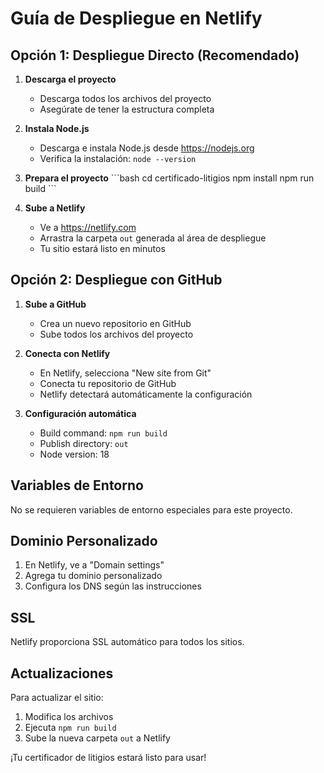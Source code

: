 # Guía de Despliegue en Netlify

## Opción 1: Despliegue Directo (Recomendado)

1. **Descarga el proyecto**
   - Descarga todos los archivos del proyecto
   - Asegúrate de tener la estructura completa

2. **Instala Node.js**
   - Descarga e instala Node.js desde https://nodejs.org
   - Verifica la instalación: `node --version`

3. **Prepara el proyecto**
   \`\`\`bash
   cd certificado-litigios
   npm install
   npm run build
   \`\`\`

4. **Sube a Netlify**
   - Ve a https://netlify.com
   - Arrastra la carpeta `out` generada al área de despliegue
   - Tu sitio estará listo en minutos

## Opción 2: Despliegue con GitHub

1. **Sube a GitHub**
   - Crea un nuevo repositorio en GitHub
   - Sube todos los archivos del proyecto

2. **Conecta con Netlify**
   - En Netlify, selecciona "New site from Git"
   - Conecta tu repositorio de GitHub
   - Netlify detectará automáticamente la configuración

3. **Configuración automática**
   - Build command: `npm run build`
   - Publish directory: `out`
   - Node version: 18

## Variables de Entorno

No se requieren variables de entorno especiales para este proyecto.

## Dominio Personalizado

1. En Netlify, ve a "Domain settings"
2. Agrega tu dominio personalizado
3. Configura los DNS según las instrucciones

## SSL

Netlify proporciona SSL automático para todos los sitios.

## Actualizaciones

Para actualizar el sitio:
1. Modifica los archivos
2. Ejecuta `npm run build`
3. Sube la nueva carpeta `out` a Netlify

¡Tu certificador de litigios estará listo para usar!
